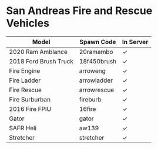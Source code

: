 # San Andreas Fire and Rescue Vehicles

| Model | Spawn Code | In Server |
| ---- | ----------- | --- |
| 2020 Ram Amblance | 20ramambo | ✓ |
| 2018 Ford Brush Truck | 18f450brush | ✓ |
| Fire Engine | arroweng | ✓ |
| Fire Ladder | arrowladder | ✓ |
| Fire Rescue | arrowrescue| ✓ |
| Fire Surburban | fireburb | ✓ |
| 2016 Fire FPIU | 16fire | ✓ |
| Gator | gator | ✓ |
| SAFR Heli | aw139 | ✓ |
| Stretcher | stretcher | ✓ |